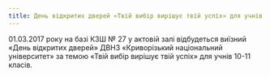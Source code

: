 ```yaml
---
title: День відкритих дверей «Твій вибір вирішує твій успіх» для учнів 10-11 класів
---
```


01.03.2017 року на базі КЗШ № 27 у актовій залі відбудеться виїзний «День відкритих дверей» ДВНЗ «Криворізький національний університет» за темою «Твій вибір вирішує твій успіх» для учнів 10-11 класів.
